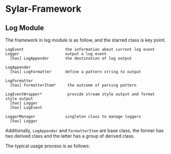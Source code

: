 # Sylar-Framework

## Log Module

The framework in log module is as follow, and the starred class is key point.

```
LogEvent                  the information about current log event
Logger                    output a log event
  [has] LogAppender       the destination of log output

LogAppender               
  [has] LogFormatter      define a pattern string to output    

LogFormatter
  [has] FormatterItem*     the outcome of parsing pattern

LogEventWrapper*           provide stream style output and format style output
  [has] Logger
  [has] LogEvent

LoggerManager             singleton class to manage loggers             
  [has] Logger
```

Additionally, `LogAppender` and `FormatterItem` are base class, the former has two derived class and the latter has a group of derived class.

The typical usage process is as follows:

```cpp

```